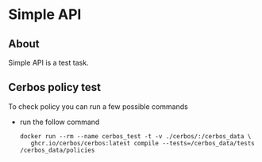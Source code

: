 # Simple API

## About

Simple API is a test task.

## Cerbos policy test

To check policy you can run a few possible commands

- run the follow command
    
    ```
    docker run --rm --name cerbos_test -t -v ./cerbos/:/cerbos_data \
       ghcr.io/cerbos/cerbos:latest compile --tests=/cerbos_data/tests /cerbos_data/policies
    ```